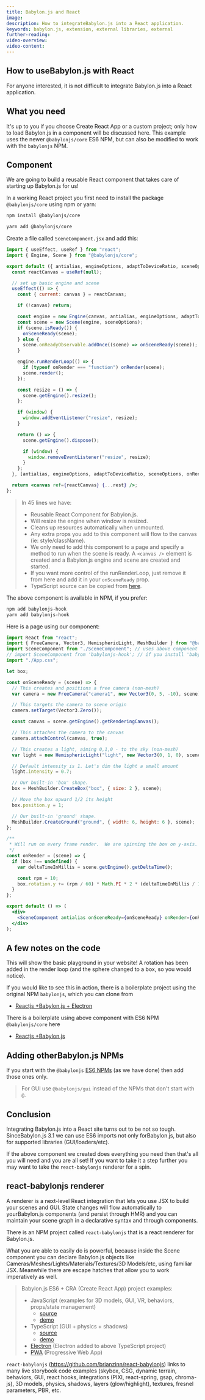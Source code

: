 ```yaml
---
title: Babylon.js and React
image:
description: How to integrateBabylon.js into a React application.
keywords: babylon.js, extension, external libraries, external
further-reading:
video-overview:
video-content:
---
```


## How to useBabylon.js with React

For anyone interested, it is not difficult to integrate Babylon.js into a React application.

## What you need

It's up to you if you choose Create React App or a custom project; only how to load Babylon.js in a component will be discussed here. This example uses the newer `@babylonjs/core` ES6 NPM, but can also be modified to work with the `babylonjs` NPM.

## Component

We are going to build a reusable React component that takes care of starting up Babylon.js for us!

In a working React project you first need to install the package `@babylonjs/core` using npm or yarn:

```bash
npm install @babylonjs/core
```

```bash
yarn add @babylonjs/core
```

Create a file called `SceneComponent.jsx` and add this:

```jsx
import { useEffect, useRef } from "react";
import { Engine, Scene } from "@babylonjs/core";

export default ({ antialias, engineOptions, adaptToDeviceRatio, sceneOptions, onRender, onSceneReady, ...rest}) => {
  const reactCanvas = useRef(null);

  // set up basic engine and scene
  useEffect(() => {
    const { current: canvas } = reactCanvas;

    if (!canvas) return;

    const engine = new Engine(canvas, antialias, engineOptions, adaptToDeviceRatio);
    const scene = new Scene(engine, sceneOptions);
    if (scene.isReady()) {
      onSceneReady(scene);
    } else {
      scene.onReadyObservable.addOnce((scene) => onSceneReady(scene));
    }

    engine.runRenderLoop(() => {
      if (typeof onRender === "function") onRender(scene);
      scene.render();
    });

    const resize = () => {
      scene.getEngine().resize();
    };

    if (window) {
      window.addEventListener("resize", resize);
    }

    return () => {
      scene.getEngine().dispose();

      if (window) {
        window.removeEventListener("resize", resize);
      }
    };
  }, [antialias, engineOptions, adaptToDeviceRatio, sceneOptions, onRender, onSceneReady]);

  return <canvas ref={reactCanvas} {...rest} />;
};
```

> In 45 lines we have:
>
> - Reusable React Component for Babylon.js.
> - Will resize the engine when window is resized.
> - Cleans up resources automatically when unmounted.
> - Any extra props you add to this component will flow to the canvas (ie: style/className).
> - We only need to add this component to a page and specify a method to run when the scene is ready. A `<canvas />` element is created and a Babylon.js engine and scene are created and started.
> - If you want more control of the runRenderLoop, just remove it from here and add it in your `onSceneReady` prop.
> - TypeScript source can be copied from [here](https://raw.githubusercontent.com/brianzinn/babylonjs-hook/master/src/babylonjs-hook.tsx).

The above component is available in NPM, if you prefer:

```bash
npm add babylonjs-hook
yarn add babylonjs-hook
```

Here is a page using our component:

```jsx
import React from "react";
import { FreeCamera, Vector3, HemisphericLight, MeshBuilder } from "@babylonjs/core";
import SceneComponent from "./SceneComponent"; // uses above component in same directory
// import SceneComponent from 'babylonjs-hook'; // if you install 'babylonjs-hook' NPM.
import "./App.css";

let box;

const onSceneReady = (scene) => {
  // This creates and positions a free camera (non-mesh)
  var camera = new FreeCamera("camera1", new Vector3(0, 5, -10), scene);

  // This targets the camera to scene origin
  camera.setTarget(Vector3.Zero());

  const canvas = scene.getEngine().getRenderingCanvas();

  // This attaches the camera to the canvas
  camera.attachControl(canvas, true);

  // This creates a light, aiming 0,1,0 - to the sky (non-mesh)
  var light = new HemisphericLight("light", new Vector3(0, 1, 0), scene);

  // Default intensity is 1. Let's dim the light a small amount
  light.intensity = 0.7;

  // Our built-in 'box' shape.
  box = MeshBuilder.CreateBox("box", { size: 2 }, scene);

  // Move the box upward 1/2 its height
  box.position.y = 1;

  // Our built-in 'ground' shape.
  MeshBuilder.CreateGround("ground", { width: 6, height: 6 }, scene);
};

/**
 * Will run on every frame render.  We are spinning the box on y-axis.
 */
const onRender = (scene) => {
  if (box !== undefined) {
    var deltaTimeInMillis = scene.getEngine().getDeltaTime();

    const rpm = 10;
    box.rotation.y += (rpm / 60) * Math.PI * 2 * (deltaTimeInMillis / 1000);
  }
};

export default () => (
  <div>
    <SceneComponent antialias onSceneReady={onSceneReady} onRender={onRender} id="my-canvas" />
  </div>
);
```

## A few notes on the code

This will show the basic playground in your website! A rotation has been added in the render loop (and the sphere changed to a box, so you would notice).

If you would like to see this in action, there is a boilerplate project using the original NPM `babylonjs`, which you can clone from

- [Reactjs +Babylon.js + Electron](https://github.com/blurymind/babylon-react-electron-app)

There is a boilerplate using above component with ES6 NPM `@babylonjs/core` here

- [Reactjs +Babylon.js](https://github.com/brianzinn/babylonjs-cra-vanilla-ts)

## Adding otherBabylon.js NPMs

If you start with the `@babylonjs` [ES6 NPMs](/setup/frameworkPackages/es6Support) (as we have done) then add those ones only.

> For GUI use `@babylonjs/gui` instead of the NPMs that don't start with `@`.

## Conclusion

Integrating Babylon.js into a React site turns out to be not so tough. SinceBabylon.js 3.1 we can use ES6 imports not only forBabylon.js, but also for supported libraries (GUI/loaders/etc).

If the above component we created does everything you need then that's all you will need and you are all set! If you want to take it a step further you may want to take the `react-babylonjs` renderer for a spin.

## react-babylonjs renderer

A renderer is a next-level React integration that lets you use JSX to build your scenes and GUI. State changes will flow automatically to yourBabylon.js components (and persist through HMR) and you can maintain your scene graph in a declarative syntax and through components.

There is an NPM project called `react-babylonjs` that is a react renderer for Babylon.js.

What you are able to easily do is powerful, because inside the Scene component you can declare Babylon.js objects like Cameras/Meshes/Lights/Materials/Textures/3D Models/etc, using familiar JSX. Meanwhile there are escape hatches that allow you to work imperatively as well.

>Babylon.js ES6 + CRA (Create React App) project examples:
>
> - JavaScript (examples for 3D models, GUI, VR, behaviors, props/state management)
>   - [source](https://github.com/brianzinn/create-react-app-babylonjs)
>   - [demo](https://brianzinn.github.io/create-react-app-babylonjs/)
> - TypeScript (GUI + physics + shadows)
>   - [source](https://github.com/brianzinn/create-react-app-typescript-babylonjs)
>   - [demo](https://brianzinn.github.io/create-react-app-typescript-babylonjs/)
> - [Electron](https://github.com/brianzinn/react-babylonjs-electron) (Electron added to above TypeScript project)
> - [PWA](https://github.com/brianzinn/create-react-app-babylonjs-pwa) (Progressive Web App)

`react-babylonjs` (https://github.com/brianzinn/react-babylonjs) links to many live storybook code examples (skybox, CSG, dynamic terrain, behaviors, GUI, react hooks, integrations (PIXI, react-spring, gsap, chroma-js), 3D models, physics, shadows, layers (glow/highlight), textures, fresnel parameters, PBR, etc.
